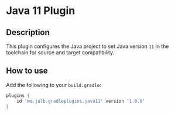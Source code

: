 # Java 11 Plugin

## Description

This plugin configures the Java project to set Java version `11` in the toolchain for source and target compatibility.

## How to use

Add the following to your `build.gradle`:

```groovy
plugins {
    id 'me.julb.gradleplugins.java11' version '1.0.0'
}
```
